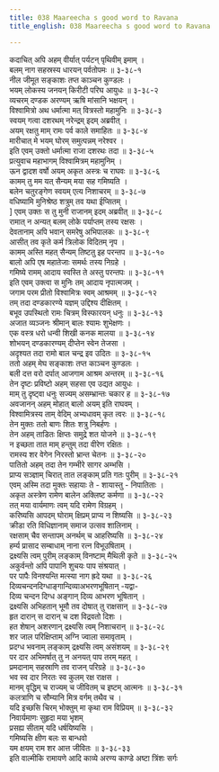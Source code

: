 ```yaml
---
title: 038 Maareecha s good word to Ravana
title_english: 038 Maareecha s good word to Ravana

---
```

<div class="audioEmbed"  caption="श्रीराम-हरिसीताराममूर्ति-घनपाठिभ्यां वचनम्" src="https://archive.org/download/Ramayana-recitation-Sriram-harisItArAmamUrti-Ghanapaati-v2/Kanda_3/Kanda_3_ARK-038-RamaGuna_Varnanam.mp3"></div>

कदाचित् अपि अहम् वीर्यात् पर्यटन् पृथिवीम् इमाम् ।  
बलम् नाग सहस्रस्य धारयन् पर्वतोपमः ॥ ३-३८-१  
नील जीमूत सङ्काशः तप्त काञ्चन कुण्डलः ।  
भयम् लोकस्य जनयन् किरीटी परिघ आयुधः ॥ ३-३८-२  
व्यचरम् दण्डक अरण्यम् ऋषि मांसानि भक्षयन् ।  
विश्वामित्रो अथ धर्मात्मा मत् वित्रस्तो महामुनिः ॥ ३-३८-३  
स्वयम् गत्वा दशरथम् नरेन्द्रम् इदम् अब्रवीत् ।  
अयम् रक्षतु माम् रामः पर्व काले समाहितः ॥ ३-३८-४  
मारीचात् मे भयम् घोरम् समुत्पन्नम् नरेश्वर ।  
इति एवम् उक्तो धर्मात्मा राजा दशरथः तदा ॥ ३-३८-५  
प्रत्युवाच महाभागम् विश्वामित्रम् महामुनिम् ।  
ऊन द्वादश वर्षो अयम् अकृत अस्त्रः च राघवः ॥ ३-३८-६  
कामम् तु मम यत् सैन्यम् मया सह गमिष्यति ।  
बलेन चतुरङ्गेण स्वयम् एत्य निशाचरम् ॥ ३-३८-७  
वधिष्यामि मुनिश्रेष्ठ शत्रुम् तव यथा ईप्सितम् ।  
] एवम् उक्तः स तु मुनी राजानम् इदम् अब्रवीत् ॥ ३-३८-८  
रामात् न अन्यत् बलम् लोके पर्याप्तम् तस्य रक्षसः ।  
देवतानाम् अपि भवान् समरेषु अभिपालकः ॥ ३-३८-९  
आसीत् तव कृते कर्म त्रिलोक विदितम् नृप ।  
कामम् अस्ति महत् सैन्यम् तिष्टतु इह परन्तप ॥ ३-३८-१०  
बालो अपि एष महातेजाः समर्थः तस्य निग्रहे ।  
गमिष्ये रामम् आदाय स्वस्ति ते अस्तु परन्तपः ॥ ३-३८-११  
इति एवम् उक्त्वा स मुनिः तम् आदाय नृपात्मजम् ।  
जगाम परम प्रीतो विश्वामित्रः स्वम् आश्रमम् ॥ ३-३८-१२  
तम् तदा दण्डकारण्ये यज्ञम् उद्दिश्य दीक्षितम् ।  
बभूव उपस्थितो रामः चित्रम् विस्फारयन् धनुः ॥ ३-३८-१३  
अजात व्यञ्जनः श्रीमान् बालः श्यामः शुभेक्षणः ।  
एक वस्त्र धरो धन्वी शिखी कनक मालया ॥ ३-३८-१४  
शोभयन् दण्डकारण्यम् दीप्तेन स्वेन तेजसा ।  
अदृश्यत तदा रामो बाल चन्द्र इव उदितः ॥ ३-३८-१५  
ततो अहम् मेघ सङ्काशः तप्त काञ्चन कुण्डलः ।  
बली दत्त वरो दर्पात् आजगाम आश्रम अन्तरम् ॥ ३-३८-१६  
तेन दृष्टः प्रविष्टो अहम् सहसा एव उद्यत आयुधः ।  
माम् तु दृष्ट्वा धनुः सज्यम् असम्भ्रान्तः चकार ह ॥ ३-३८-१७  
अवजानन् अहम् मोहात् बालो अयम् इति राघवम् ।  
विश्वामित्रस्य ताम् वेदिम् अभ्यधावम् कृत त्वरः ॥ ३-३८-१८  
तेन मुक्तः ततो बाणः शितः शत्रु निबर्हणः ।  
तेन अहम् ताडितः क्षिप्तः समुद्रे शत योजने ॥ ३-३८-१९  
न इच्छता तात माम् हन्तुम् तदा वीरेण रक्षितः ।  
रामस्य शर वेगेन निरस्तो भ्रान्त चेतनः ॥ ३-३८-२०  
पातितो अहम् तदा तेन गम्भीरे सागर अम्भसि ।  
प्राप्य सञ्ज्ञाम् चिरात् तात लङ्काम् प्रति गतः पुरीम् ॥ ३-३८-२१  
एवम् अस्मि तदा मुक्तः सहायाः ते - शायास्तु - निपातिताः ।  
अकृत अस्त्रेण रामेण बालेन अक्लिष्ट कर्मणा ॥ ३-३८-२२  
तत् मया वार्यमाणः त्वम् यदि रामेण विग्रहम् ।  
करिष्यसि आपदम् घोराम् क्षिप्रम् प्राप्य न शिष्यसि ॥ ३-३८-२३  
क्रीडा रति विधिज्ञानाम् समाज उत्सव शालिनाम् ।  
रक्षसाम् चैव सन्तापम् अनर्थम् च आहरिष्यसि ॥ ३-३८-२४  
हर्म्य प्रासाद सम्बाधाम् नाना रत्न विभूउषिताम् ।  
द्रक्ष्यसि त्वम् पुरीम् लङ्काम् विनष्टाम् मैथिली कृते ॥ ३-३८-२५  
अकुर्वन्तो अपि पापानि शुचयः पाप संश्रयात् ।  
पर पापैः विनश्यन्ति मत्स्या नाग ह्रदे यथा ॥ ३-३८-२६  
दिव्यचन्दनदिग्धाङ्गान्दिव्याअभरणभूषितान् -यद्वा-  
दिव्य चन्दन दिग्ध अङ्गान् दिव्य आभरण भूषितान् ।  
द्रक्ष्यसि अभिहतान् भूमौ तव दोषात् तु राक्षसान् ॥ ३-३८-२७  
हृत दारान् स दारान् च दश विद्रवतो दिशः ।  
हत शेषान् अशरणान् द्रक्ष्यसि त्वम् निशाचरान् ॥ ३-३८-२८  
शर जाल परिक्षिप्ताम् अग्नि ज्वाला समावृताम् ।  
प्रदग्ध भवनाम् लङ्काम् द्रक्ष्यसि त्वम् असंशयम् ॥ ३-३८-२९  
पर दार अभिमर्षात् तु न अनयत् पाप तरम् महत् ।  
प्रमदानाम् सहस्राणि तव राजन् परिग्रहे ॥ ३-३८-३०  
भव स्व दार निरतः स्व कुलम् रक्ष राक्षस ।  
मानम् वृद्धिम् च राज्यम् च जीवितम् च इष्टम् आत्मनः ॥ ३-३८-३१  
कलत्राणि च सौम्यानि मित्र वर्गम् तथैव च ।  
यदि इच्छसि चिरम् भोक्तुम् मा कृथा राम विप्रियम् ॥ ३-३८-३२  
निवार्यमाणः सुहृदा मया भृशम्  
प्रसह्य सीताम् यदि धर्षयिष्यसि ।  
गमिष्यसि क्षीण बलः स बान्धवो  
यम क्षयम् राम शर आत्त जीवितः ॥ ३-३८-३३  
इति वाल्मीकि रामायणे आदि काव्ये अरण्य काण्डे अष्टा त्रिंशः सर्गः
